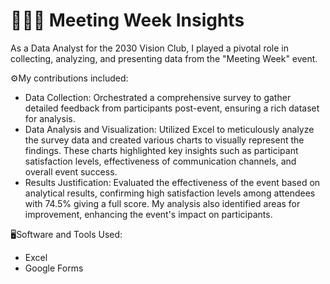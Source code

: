 # 👩🏻‍💻 Meeting Week Insights

As a Data Analyst for the 2030 Vision Club, I played a pivotal role in collecting, analyzing, and presenting data from the "Meeting Week" event. 


⚙️My contributions included:

* Data Collection: Orchestrated a comprehensive survey to gather detailed feedback from participants post-event, ensuring a rich dataset for analysis.
* Data Analysis and Visualization: Utilized Excel to meticulously analyze the survey data and created various charts to visually represent the findings. These charts highlighted key insights such as participant satisfaction levels, effectiveness of communication channels, and overall event success.
* Results Justification: Evaluated the effectiveness of the event based on analytical results, confirming high satisfaction levels among attendees with 74.5% giving a full score. My analysis also identified areas for improvement, enhancing the event's impact on participants.



🖥Software and Tools Used:

* Excel
* Google Forms
